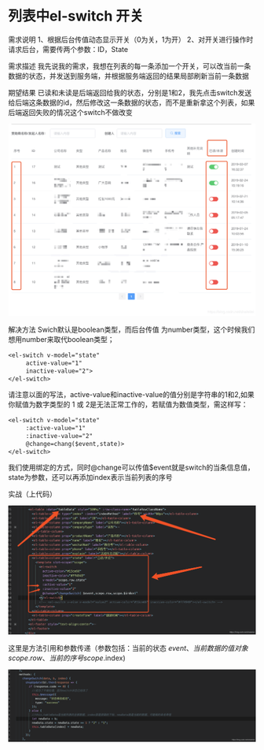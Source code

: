 # 列表中el-switch 开关

需求说明
1、根据后台传值动态显示开关（0为关，1为开）
2、对开关进行操作时请求后台，需要传两个参数：ID，State

需求描述
我先说我的需求，我想在列表的每一条添加一个开关，可以改当前一条数据的状态，并发送到服务端，并根据服务端返回的结果局部刷新当前一条数据

期望结果
已读和未读是后端返回给我的状态，分别是1和2，我先点击switch发送给后端这条数据的id，然后修改这一条数据的状态，而不是重新拿这个列表，如果后端返回失败的情况这个switch不做改变

![11](assets/2019031413261350.png) 


解决方法
Swich默认是boolean类型，而后台传值 为number类型，这个时候我们想用number来取代boolean类型；

```
<el-switch v-model="state"
   	 active-value="1"
     inactive-value="2">
</el-switch>
```


请注意以面的写法，active-value和inactive-value的值分别是字符串的1和2,如果你赋值为数字类型的 1 或 2是无法正常工作的，若赋值为数值类型，需这样写：

```
<el-switch v-model="state"
     :active-value="1"
     :inactive-value="2"
     @change=chang($event,state)>
</el-switch>
```

我们使用绑定的方式，同时@change可以传值$event就是switch的当条信息值，state为参数，还可以再添加index表示当前列表的序号

实战（上代码）

![22](assets/20190314135531221.png) 


这里是方法引用和参数传递（参数包括：当前的状态 $event、当前数据的值对象scope.row、当前的序号scope.$index)

![33](assets/2019031414024456.png) 


